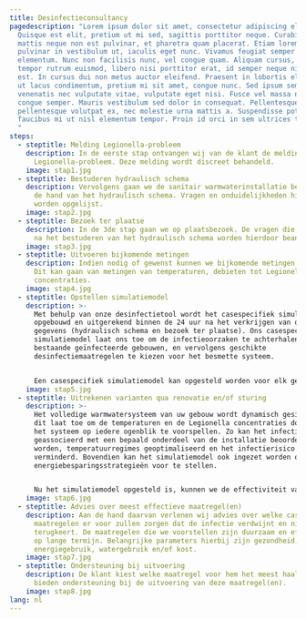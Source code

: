 ```yaml
---
title: Desinfectieconsultancy
pagedescription: "Lorem ipsum dolor sit amet, consectetur adipiscing elit.
  Quisque est elit, pretium ut mi sed, sagittis porttitor neque. Curabitur
  mattis neque non est pulvinar, et pharetra quam placerat. Etiam lorem metus,
  pulvinar in vestibulum ut, iaculis eget nunc. Vivamus feugiat semper
  elementum. Nunc non facilisis nunc, vel congue quam. Aliquam cursus, arcu
  tempor rutrum euismod, libero nisi porttitor erat, id semper neque nisi et
  est. In cursus dui non metus auctor eleifend. Praesent in lobortis elit. Sed
  ut lacus condimentum, pretium mi sit amet, congue nunc. Sed ipsum sem,
  venenatis nec vulputate vitae, vulputate eget nisi. Fusce vel massa nec magna
  congue semper. Mauris vestibulum sed dolor in consequat. Pellentesque
  pellentesque volutpat ex, nec molestie urna mattis a. Suspendisse potenti. Sed
  faucibus mi ut nisl elementum tempor. Proin id orci in sem ultrices tincidunt.
  "
steps:
  - steptitle: Melding Legionella-probleem
    description: In de eerste stap ontvangen wij van de klant de melding van een
      Legionella-probleem. Deze melding wordt discreet behandeld.
    image: stap1.jpg
  - steptitle: Bestuderen hydraulisch schema
    description: Vervolgens gaan we de sanitair warmwaterinstallatie bestuderen aan
      de hand van het hydraulisch schema. Vragen en onduidelijkheden hierbij
      worden opgelijst.
    image: stap2.jpg
  - steptitle: Bezoek ter plaatse
    description: In de 3de stap gaan we op plaatsbezoek. De vragen die er nog waren
      na het bestuderen van het hydraulisch schema worden hierdoor beantwoord.
    image: stap3.jpg
  - steptitle: Uitvoeren bijkomende metingen
    description: Indien nodig of gewenst kunnen we bijkomende metingen uitvoeren.
      Dit kan gaan van metingen van temperaturen, debieten tot Legionella
      concentraties.
    image: stap4.jpg
  - steptitle: Opstellen simulatiemodel
    description: >-
      Met behulp van onze desinfectietool wordt het casespecifiek simulatiemodel
      opgebouwd en uitgerekend binnen de 24 uur na het verkrijgen van de nodige
      gegevens (hydraulisch schema en bezoek ter plaatse). Ons casespecifiek
      simulatiemodel laat ons toe om de infectieoorzaken te achterhalen in
      bestaande geïnfecteerde gebouwen, en vervolgens geschikte
      desinfectiemaatregelen te kiezen voor het besmette systeem.


      Een casespecifiek simulatiemodel kan opgesteld worden voor elk gebouw met een warmwatervraag, denk maar aan sportcomplexen, hotels, woonzorgcentra en ziekenhuizen.
    image: stap5.jpg
  - steptitle: Uitrekenen varianten qua renovatie en/of sturing
    description: >-
      Het volledige warmwatersysteem van uw gebouw wordt dynamisch gesimuleerd,
      dit laat toe om de temperaturen en de Legionella concentraties doorheen
      het systeem op iedere ogenblik te voorspellen. Zo kan het infectierisico
      geassocieerd met een bepaald onderdeel van de installatie beoordeeld
      worden, temperatuurregimes geoptimaliseerd en het infectierisico
      verminderd. Bovendien kan het simulatiemodel ook ingezet worden om
      energiebesparingsstrategieën voor te stellen.


      Nu het simulatiemodel opgesteld is, kunnen we de effectiviteit van verschillende renovatiemaatregelen en/of sturingen “virtueel” testen alvorens deze maatregelen in de praktijk te implementeren (bv. het isoleren van bepaalde leidingen, inregelen van bepaalde kringen, enzovoort).
    image: stap6.jpg
  - steptitle: Advies over meest effectieve maatregel(en)
    description: Aan de hand daarvan verlenen wij advies over welke casespecifieke
      maatregelen er voor zullen zorgen dat de infectie verdwijnt en niet meer
      terugkeert. De maatregelen die we voorstellen zijn duurzaam en effectief
      op lange termijn. Belangrijke parameters hierbij zijn gezondheid,
      energiegebruik, watergebruik en/of kost.
    image: stap7.jpg
  - steptitle: Ondersteuning bij uitvoering
    description: De klant kiest welke maatregel voor hem het meest haalbaar is, wij
      bieden ondersteuning bij de uitvoering van deze maatregel(en).
    image: stap8.jpg
lang: nl
---
```

